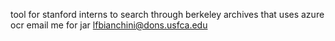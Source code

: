 tool for stanford interns to search through berkeley archives that uses azure ocr
email me for jar lfbianchini@dons.usfca.edu
